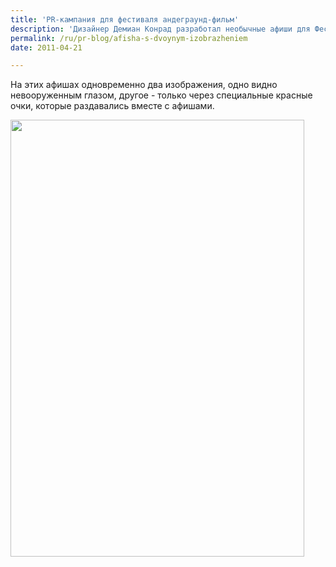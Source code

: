 ```yaml
---
title: 'PR-кампания для фестиваля андеграунд-фильм'
description: 'Дизайнер Демиан Конрад разработал необычные афиши для Фестиваля андеграунд-фильмов в Лозанне.'
permalink: /ru/pr-blog/afisha-s-dvoynym-izobrazheniem
date: 2011-04-21

---
```


На этих афишах одновременно два изображения, одно видно невооруженным глазом, другое - только через специальные красные очки, которые раздавались вместе с афишами.

<img src="{{ site.assets }}/upload/luff.jpg" alt="" class="post__img" width="470" height="699">

